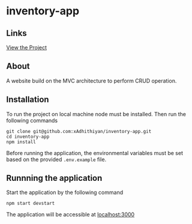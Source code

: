 # inventory-app

## Links
[View the Project](https://inventory-app-production-b3fe.up.railway.app/)

## About 
A website build on the MVC architecture to perform CRUD operation.

## Installation
To run the project on local machine node must be installed. Then run the following commands

``` 
git clone git@github.com:xAdhithiyan/inventory-app.git
cd inventory-app
npm install
```

Before running the application, the environmental variables must be set based on the provided ```.env.example``` file.

## Runnning the application
Start the application by the following command

```
npm start devstart
```

The application will be accessible at [localhost:3000](http://localhost:3000/)
